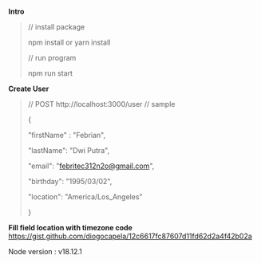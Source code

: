 
**Intro**
> // install package
> 
>  npm install or yarn install
>  
>  // run program
>  
>  npm run start

**Create User**

>//  POST  http://localhost:3000/user
>// sample
>
> {
>
> "firstName" : "Febrian",
>
> "lastName": "Dwi Putra",
>
> "email": "febritec312n2o@gmail.com",
>
> "birthday": "1995/03/02",
>
> "location": "America/Los_Angeles"
>
> }

**Fill field location with timezone code**
https://gist.github.com/diogocapela/12c6617fc87607d11fd62d2a4f42b02a

Node version : v18.12.1
